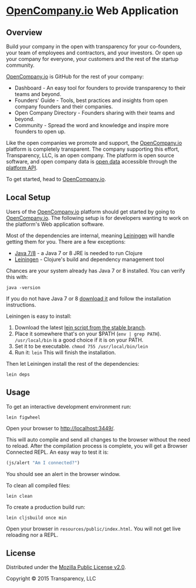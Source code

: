 # [OpenCompany.io](https://opencompany.io) Web Application

## Overview

Build your company in the open with transparency for your co-founders, your team of employees and contractors, and your investors. Or open up your company for everyone, your customers and the rest of the startup community.

[OpenCompany.io](https://opencompany.io) is GitHub for the rest of your company:

* Dashboard - An easy tool for founders to provide transparency to their teams and beyond.
* Founders' Guide - Tools, best practices and insights from open company founders and their companies.
* Open Company Directory - Founders sharing with their teams and beyond.
* Community - Spread the word and knowledge and inspire more founders to open up.

Like the open companies we promote and support, the [OpenCompany.io](https://opencompany.io) platform is completely transparent. The company supporting this effort, Transparency, LLC, is an open company. The platform is open source software, and open company data is [open data](https://en.wikipedia.org/wiki/Open_data) accessible through the [platform API](https://github.com/open-company/open-company-api).

To get started, head to [OpenCompany.io](https://opencompany.io).

## Local Setup

Users of the [OpenCompany.io](https://opencompany.io) platform should get started by going to [OpenCompany.io](https://opencompany.io). The following setup is for developers wanting to work on the platform's Web application software.

Most of the dependencies are internal, meaning [Leiningen](https://github.com/technomancy/leiningen) will handle getting them for you. There are a few exceptions:

* [Java 7/8](http://www.oracle.com/technetwork/java/javase/downloads/index.html) - a Java 7 or 8 JRE is needed to run Clojure
* [Leiningen](https://github.com/technomancy/leiningen) - Clojure's build and dependency management tool

Chances are your system already has Java 7 or 8 installed. You can verify this with:

```console
java -version
```

If you do not have Java 7 or 8 [download it]((http://www.oracle.com/technetwork/java/javase/downloads/index.html)) and follow the installation instructions.

Leiningen is easy to install:

1. Download the latest [lein script from the stable branch](https://raw.githubusercontent.com/technomancy/leiningen/stable/bin/lein).
1. Place it somewhere that's on your $PATH (`env | grep PATH`). `/usr/local/bin` is a good choice if it is on your PATH.
1. Set it to be executable. `chmod 755 /usr/local/bin/lein`
1. Run it: `lein` This will finish the installation.

Then let Leiningen install the rest of the dependencies:

```console
lein deps
```

## Usage

To get an interactive development environment run:

```console
lein figwheel
```

Open your browser to [http://localhost:3449/](http://localhost:3449/).

This will auto compile and send all changes to the browser without the
need to reload. After the compilation process is complete, you will
get a Browser Connected REPL. An easy way to test it is:

```clojure
(js/alert "Am I connected?")
```

You should see an alert in the browser window.

To clean all compiled files:

```console
lein clean
```

To create a production build run:

```console
lein cljsbuild once min
```

Open your browser in `resources/public/index.html`. You will not
get live reloading nor a REPL. 

## License

Distributed under the [Mozilla Public License v2.0](http://www.mozilla.org/MPL/2.0/).

Copyright © 2015 Transparency, LLC